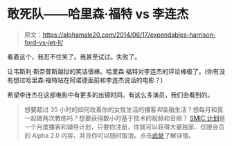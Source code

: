 # 敢死队——哈里森·福特 vs 李连杰

> 原文：<https://alphamale20.com/2014/06/17/expendables-harrison-ford-vs-jet-li/>

看着这个，我忍不住笑了。我甚至试过。失败了。

让韦斯利·斯奈普斯越狱的笑话很棒。哈里森·福特对李连杰的评论棒极了。(你有没有想过哈里森·福特站在阿诺德面前和李连杰说话的电影？)

希望李连杰在这部电影中有更多的出镜时间。有这么多演员，我们会看到的。

> 想要超过 35 小时的如何改善你的女性生活的播客*和*金融生活？想每月和我一起做两次教练吗？想要获得数小时基于技术的视频和音频？ [SMIC 计划](https://alphamale20.kartra.com/page/vIL17)是一个月度播客和辅导计划，只要你注册，你就可以获得大量独家、仅限会员的 Alpha 2.0 内容，并且你可以随时取消。点击[此处](https://alphamale20.kartra.com/page/vIL17)了解详情。
> 
> 